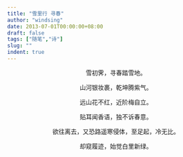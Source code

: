```yaml
---
title: "雪里行 寻春"
author: "windsing"
date: 2013-07-01T00:00:00+08:00
draft: false
tags: ["随笔","诗"]
slug: ""
indent: true
---
```

<center>雪初霁，寻春踏雪地。<p>
<center>山河银妆裹，乾坤腾紫气。<p>
<center>远山花不红，近阶梅自立。<p>
<center>贴耳闻香语，独不诉春意。<p>
<center>欲往离去，又恐路遥寒侵体，至足起，冷无比。<p>
<center>却窥履迹，始觉白里新绿。<p>

